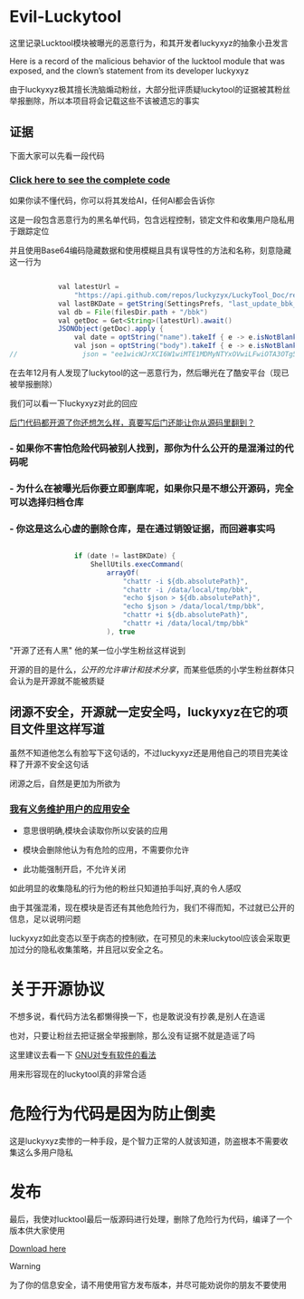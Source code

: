 # Evil-Luckytool
这里记录Lucktool模块被曝光的恶意行为，和其开发者luckyxyz的抽象小丑发言

Here is a record of the malicious behavior of the lucktool module that was exposed, and the clown’s statement from its developer luckyxyz

由于luckyxyz极其擅长洗脑煽动粉丝，大部分批评质疑luckytool的证据被其粉丝举报删除，所以本项目将会记载这些不该被遗忘的事实

## 证据

下面大家可以先看一段代码

### [Click here to see the complete code](AppAnalyticsUtils.kt)

如果你读不懂代码，你可以将其发给AI，任何AI都会告诉你

这是一段包含恶意行为的黑名单代码，包含远程控制，锁定文件和收集用户隐私用于跟踪定位

并且使用Base64编码隐藏数据和使用模糊且具有误导性的方法和名称，刻意隐藏这一行为

```java

            val latestUrl =
                "https://api.github.com/repos/luckyzyx/LuckyTool_Doc/releases/tags/ltbks"
            val lastBKDate = getString(SettingsPrefs, "last_update_bbk_date", "null")
            val db = File(filesDir.path + "/bbk")
            val getDoc = Get<String>(latestUrl).await()
            JSONObject(getDoc).apply {
                val date = optString("name").takeIf { e -> e.isNotBlank() } ?: return@scopeNet
                val json = optString("body").takeIf { e -> e.isNotBlank() } ?: return@scopeNet
//                json = "ee1wicWJrXCI6W1wiMTE1MDMyNTYxOVwiLFwiOTA3OTg5MDU0XCIsXCIzMTA4NDQwMTgyXCIsXCIzNDMxMjk5MDU5XCIsXCIxOTMzNTgyMzY3XCIsXCIxOTE1Mjg3NjUyXCIsXCIzODI5NzMzNTJcIixcIjI4MTM0Njc3MDVcIl0sXCJjYmtcIjpbXCIxMzA0NDgwXCIsXCIxNjE0OTkwOFwiLFwiMjQ3MDAxNFwiLFwiMTk5OTYyMjlcIl0sXCJkaWtcIjpbXCJlM2RiMzM0NWMyZGUyM2JmMDI0NzdjZTIxYTNjMTJjOTUzOWViOWRmMzZkYzIzM2Q4MWI5MDI0Nzc0MzVmODE2XCJdfQ=="

```

在去年12月有人发现了luckytool的这一恶意行为，然后曝光在了酷安平台（现已被举报删除）

我们可以看一下luckyxyz对此的回应

[后门代码都开源了你还想怎么样，真要写后门还能让你从源码里翻到？](https://t.me/LuckyTool/199)

### - 如果你不害怕危险代码被别人找到，那你为什么公开的是混淆过的代码呢

### - 为什么在被曝光后你要立即删库呢，如果你只是不想公开源码，完全可以选择归档仓库

### - 你这是这么心虚的删除仓库，是在通过销毁证据，而回避事实吗

```java

                if (date != lastBKDate) {
                    ShellUtils.execCommand(
                        arrayOf(
                            "chattr -i ${db.absolutePath}",
                            "chattr -i /data/local/tmp/bbk",
                            "echo $json > ${db.absolutePath}",
                            "echo $json > /data/local/tmp/bbk",
                            "chattr +i ${db.absolutePath}",
                            "chattr +i /data/local/tmp/bbk"
                        ), true

```


"开源了还有人黑" 他的某一位小学生粉丝这样说到

开源的目的是什么，*公开的允许审计和技术分享*，而某些低质的小学生粉丝群体只会认为是开源就不能被质疑

## 闭源不安全，开源就一定安全吗，luckyxyz在它的项目文件里这样写道

虽然不知道他怎么有脸写下这句话的，不过luckyxyz还是用他自己的项目完美诠释了开源不安全这句话

闭源之后，自然是更加为所欲为

### [我有义务维护用户的应用安全](https://www.coolapk1s.com/feed/57764747)

- 意思很明确,模块会读取你所以安装的应用

- 模块会删除他认为有危险的应用，不需要你允许

- 此功能强制开启，不允许关闭

如此明显的收集隐私的行为他的粉丝只知道拍手叫好,真的令人感叹

由于其强混淆，现在模块是否还有其他危险行为，我们不得而知，不过就已公开的信息，足以说明问题

luckyxyz如此变态以至于病态的控制欲，在可预见的未来luckytool应该会采取更加过分的隐私收集策略，并且冠以安全之名。

# 关于开源协议

不想多说，看代码方法名都懒得换一下，也是敢说没有抄袭,是别人在造谣

也对，只要让粉丝去把证据全举报删除，那么没有证据不就是造谣了吗

这里建议去看一下 [GNU对专有软件的看法](https://www.gnu.org/proprietary/proprietary.html)

用来形容现在的luckytool真的非常合适

# 危险行为代码是因为防止倒卖

这是luckyxyz卖惨的一种手段，是个智力正常的人就该知道，防盗根本不需要收集这么多用户隐私

# 发布

最后，我使对lucktool最后一版源码进行处理，删除了危险行为代码，编译了一个版本供大家使用

[Download here](https://github.com/Chen-qing31/Evil-Luckytool/releases/tag/no-track)

> [!WARNING]
>为了你的信息安全，请不用使用官方发布版本，并尽可能劝说你的朋友不要使用




